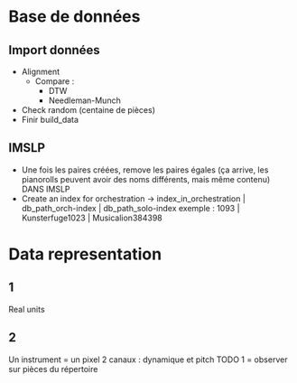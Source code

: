 # Base de données
## Import données
- Alignment
    - Compare :
        - DTW
        - Needleman-Munch
- Check random (centaine de pièces)
- Finir build_data

## IMSLP
- Une fois les paires créées, remove les paires égales (ça arrive, les pianorolls peuvent avoir des noms différents, mais même contenu) DANS IMSLP
- Create an index for orchestration ->
        index_in_orchestration | db_path_orch-index | db_path_solo-index
   exemple :
        1093 | Kunsterfuge1023 | Musicalion384398

# Data representation
## 1
Real units

## 2
Un instrument = un pixel
2 canaux : dynamique et pitch
TODO 1 = observer sur pièces du répertoire
